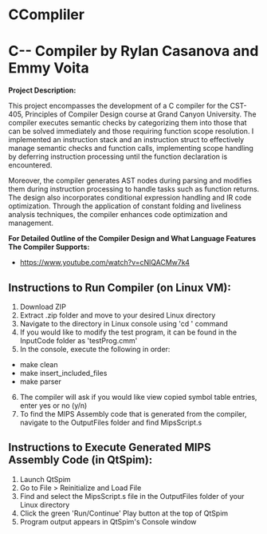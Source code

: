 # CCompliler

# C-- Compiler by Rylan Casanova and Emmy Voita

**Project Description:**

This project encompasses the development of a C compiler for the CST-405, Principles of Compiler Design course at Grand Canyon University. The compiler executes semantic checks by categorizing them into those that can be solved immediately and those requiring function scope resolution. I implemented an instruction stack and an instruction struct to effectively manage semantic checks and function calls, implementing scope handling by deferring instruction processing until the function declaration is encountered.

Moreover, the compiler generates AST nodes during parsing and modifies them during instruction processing to handle tasks such as function returns. The design also incorporates conditional expression handling and IR code optimization. Through the application of constant folding and liveliness analysis techniques, the compiler enhances code optimization and management. 

**For Detailed Outline of the Compiler Design and What Language Features The Compiler Supports:**

- https://www.youtube.com/watch?v=cNlQACMw7k4



## Instructions to Run Compiler (on Linux VM):
1. Download ZIP
2. Extract .zip folder and move to your desired Linux directory
3. Navigate to the directory in Linux console using 'cd <directory-name>' command
4. If you would like to modify the test program, it can be found in the InputCode folder as 'testProg.cmm'
5. In the console, execute the following in order:
- make clean
- make insert_included_files
- make parser
6. The compiler will ask if you would like view copied symbol table entries, enter yes or no (y/n)
7. To find the MIPS Assembly code that is generated from the compiler, navigate to the OutputFiles folder and find MipsScript.s

## Instructions to Execute Generated MIPS Assembly Code (in QtSpim):
1. Launch QtSpim
2. Go to File > Reinitialize and Load File
3. Find and select the MipsScript.s file in the OutputFiles folder of your Linux directory
4. Click the green 'Run/Continue' Play button at the top of QtSpim
5. Program output appears in QtSpim's Console window

